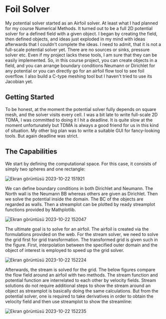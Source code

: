 # Foil Solver

My potential solver started as an Airfoil solver. At least what I had planned for my course Numerical Methods.  It turned out to be a full 2D potential solver for a defined field with a given object. I began by creating the field, then defined objects, and ideas just exploded in my mind with ideas afterwards that I couldn't complete the ideas. I need to admit, that it is not a full-scale potential solver yet. There are no sources or sinks, pressure solver etc. Even if my project lacks these tools, I am sure that they can be easily implemented. So, in this course project, you can create objects in a field, and you can arrange boundary conditions Neumann or Dirichlet for any potential or you can directly go for an airfoil flow tool to see foil overflow. I also build a C-type meshing tool but I haven't tried to use its Jacobian yet. 

## Getting Started

To be honest, at the moment the potential solver fully depends on square mesh, and the solver visits every cell. I was a bit late to write full-scale 2D TDMA, I was committed to doing it I hit a deadline. It is quite slow at the moment unfortunately but TDMA is always a good friend for us in this kind of situation. My other big plan was to write a suitable GUI for fancy-looking tools. But again deadline was strict.

## The Capabilities 

We start by defining the computational space. For this case, it consists of simply two spheres and one rectangle:  

![Ekran görüntüsü 2023-10-22 151921](https://github.com/MehmetHakanSari/PotentialSolver/assets/112701635/e626b9de-41e8-4133-9431-18d333cd47b4)

We can define boundary conditions in both Dirichlet and Neumann. The North wall is the Neumann BB whereas others are given as Dirichlet. Then we solve the potential inside the domain. The BC of the objects are regarded as walls. Then a streamplot can be plotted by ready streamplot functions provided by Mathplotlib. 

![Ekran görüntüsü 2023-10-22 152047](https://github.com/MehmetHakanSari/PotentialSolver/assets/112701635/b062577a-2499-415d-b6b4-458a48888beb)

The ultimate goal is to solve for an airfoil. The airfoil is created via the formulations provided on the web. For the stream solver, we need to solve the grid first for grid transformation. The transformed grid is given such in the figure. First, interpolation between the specified outer domain and the object of interest is employed to speed up the grid solver. 

![Ekran görüntüsü 2023-10-22 152224](https://github.com/MehmetHakanSari/PotentialSolver/assets/112701635/c0ed1a32-b152-40a4-84a0-f31a68c9ebb8)

Afterwards, the stream is solved for the grid. The below figures compare the flow field around an airfoil with two methods. The stream function and potential function are interrelated to each other by velocity fields. Stream solutions do not require additional steps to show the stream around an object as streamplot is basically doing the same calculations. But from the potential solver, one is required to take derivatives in order to obtain the velocity field and then use streamplot to show the streamline:

![Ekran görüntüsü 2023-10-22 152235](https://github.com/MehmetHakanSari/PotentialSolver/assets/112701635/d8b2333f-dd87-4e7e-a87f-8d4c20f2d3fc)
